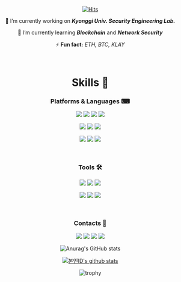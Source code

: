 

<!--
**beenee010/beenee010** is a ✨ _special_ ✨ repository because its `README.md` (this file) appears on your GitHub profile.

Here are some ideas to get you started:

- 🔭 I’m currently working on ...
- 🌱 I’m currently learning ...
- 👯 I’m looking to collaborate on ...
- 🤔 I’m looking for help with ...
- 💬 Ask me about ...
- 📫 How to reach me: ...
- 😄 Pronouns: ...
- ⚡ Fun fact: ...
-->
<!-- 🔭 I’m currently working on _**Kyonggi Univ. Security Engineering Lab.**_

🌱 I’m currently learning _**Blockchain**_ and _**Network Security**_

⚡ **Fun fact:** _ETH, BTC, KLAY_ -->



<div align=center>
  
  [![Hits](https://hits.seeyoufarm.com/api/count/incr/badge.svg?url=https%3A%2F%2Fgithub.com%2Fbeenee010&count_bg=%233DB1C8&title_bg=%23555555&icon=github.svg&icon_color=%237AD4F3&title=hits&edge_flat=true)](https://hits.seeyoufarm.com)
  
  🔭 I’m currently working on _**Kyonggi Univ. Security Engineering Lab.**_

  🌱 I’m currently learning _**Blockchain**_ and _**Network Security**_

  ⚡ **Fun fact:** _ETH, BTC, KLAY_
  
  <br>
  
  <h1>Skills 💪</h1>
  
### Platforms & Languages  ⌨
  

  <a href="#" target="_blank"><img src="https://img.shields.io/badge/JAVA-007396?style=for-the-badge&logo=java&logoColor=FFFFFF"/></a>
  <a href="#" target="_blank"><img src="https://img.shields.io/badge/Python-3776AB?style=for-the-badge&logo=python&logoColor=FFFFFF"/></a>
  <a href="#" target="_blank"><img src="https://img.shields.io/badge/Go-00ADD8?style=for-the-badge&logo=go&logoColor=FFFFFF"/></a>
  <a href="#" target="_blank"><img src="https://img.shields.io/badge/JavaScript-F7DF1E?style=for-the-badge&logo=javascript&logoColor=FFFFFF"/></a>

  <a href="#" target="_blank"><img src="https://img.shields.io/badge/React-61DAFB?style=for-the-badge&logo=react&logoColor=FFFFFF"/></a>
  <a href="#" target="_blank"><img src="https://img.shields.io/badge/AWS-232F3E?style=for-the-badge&logo=amazon aws&logoColor=FFFFFF"/></a>
  <a href="#" target="_blank"><img src="https://img.shields.io/badge/Web3-F16822?style=for-the-badge&logo=web3.js&logoColor=FFFFFF"/></a>

  <a href="#" target="_blank"><img src="https://img.shields.io/badge/Solidity-363636?style=for-the-badge&logo=solidity&logoColor=FFFFFF"/></a>
  <a href="#" target="_blank"><img src="https://img.shields.io/badge/Ethereum-3C3C3D?style=for-the-badge&logo=ethereum&logoColor=FFFFFF"/></a>
  <a href="#" target="_blank"><img src="https://img.shields.io/badge/Hyperleger-2F3134?style=for-the-badge&logo=hyperledger&logoColor=FFFFFF"/></a>

<br>

### Tools 🛠
  <a href="#" target="_blank"><img src="https://img.shields.io/badge/Notion-000000?style=for-the-badge&logo=notion&logoColor=FFFFFF"/></a>
  <a href="#" target="_blank"><img src="https://img.shields.io/badge/Git-F05032?style=for-the-badge&logo=git&logoColor=FFFFFF"/></a>
  <a href="#" target="_blank"><img src="https://img.shields.io/badge/Django-092E20?style=for-the-badge&logo=django&logoColor=FFFFFF"/></a>


  <a href="#" target="_blank"><img src="https://img.shields.io/badge/IPFS-65C2CB?style=for-the-badge&logo=ipfs&logoColor=FFFFFF"/></a>
  <a href="#" target="_blank"><img src="https://img.shields.io/badge/MySQL-4479A1?style=for-the-badge&logo=mysql&logoColor=FFFFFF"/></a>
  <a href="#" target="_blank"><img src="https://img.shields.io/badge/Tomcat-F8DC75?style=for-the-badge&logo=apache tomcat&logoColor=FFFFFF"/></a>

  <br>

### Contacts 🤝

  <a href="https://www.instagram.com/vy__k__/" target="_blank"><img src="https://img.shields.io/badge/vy__k__-E4405F?style=for-the-badge&logo=instagram&logoColor=FFFFFF"/></a>
  <a href="mailto:vinvin010@kyonggi.ac.kr" target="_blank"><img src="https://img.shields.io/badge/vinvin010@kyonggi.ac.kr-EA4335?style=for-the-badge&logo=gmail&logoColor=FFFFFF"/></a>
  <a href="https://sites.google.com/view/ksel" target="_blank"><img src="https://img.shields.io/badge/NSELab-00BAFF?style=for-the-badge&logo=gmail&logoColor=FFFFFF"/></a>
  <a href="https://cs-beenie.tistory.com/" target="_blank"><img src="https://img.shields.io/badge/CS_Developer-003E54?style=for-the-badge&logo=devpost&logoColor=FFFFFF"/></a>

  ![Anurag's GitHub stats](https://github-readme-stats.vercel.app/api?username=beenee010&show_icons=true&theme=react)

  [![본인ID's github stats](https://github-readme-stats.vercel.app/api/top-langs/?username=beenee010&show_icons=true&hide_border=true&title_color=004386&icon_color=004386&layout=compact)](https://github.com/beenee010)

  ![trophy](https://github-profile-trophy.vercel.app/?username=beenee010)
  
</div>
